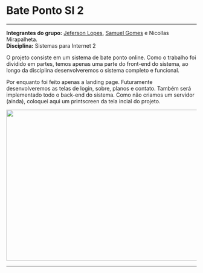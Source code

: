 # Bate Ponto SI 2

---

**Integrantes do grupo:** [Jeferson Lopes](https://github.com/thelopesbr), [Samuel Gomes](https://github.com/Saesel) e Nicollas Mirapalheta. <br>
**Disciplina:** Sistemas para Internet 2

O projeto consiste em um sistema de bate ponto online. Como o trabalho foi dividido em partes, temos apenas uma parte do front-end do sistema, ao longo da disciplina desenvolveremos o sistema completo e funcional.

Por enquanto foi feito apenas a landing page. Futuramente desenvolveremos as telas de login, sobre, planos e contato. Também será implementado todo o back-end do sistema.
Como não criamos um servidor (ainda), coloquei aqui um printscreen da tela incial do projeto.

<div align='center'>
  <img src="https://user-images.githubusercontent.com/63425849/172969469-8404eb0e-ecfa-4118-9c19-ab9ec734129d.png" width=800 height=400 ></img>
</div>

---

